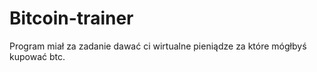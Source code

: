 # Bitcoin-trainer
Program miał za zadanie dawać ci wirtualne pieniądze za które mógłbyś kupować btc.
